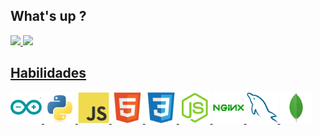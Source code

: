 ## What's up ? 

<div>
    <a href="https://github.com/otavioacb">
    <img height="180em" src="https://github-readme-stats.vercel.app/api?username=otavioacb&show_icons=true&theme=cobalt&include_all_commits=true&count_private=true"/>
    <img height="180em" src="https://github-readme-stats.vercel.app/api/top-langs/?username=otavioacb&layout=compact&langs_count=7&theme=cobalt"/>
</div>

## Habilidades

<div>
  <img height="50px" width="50px" src="https://github.com/devicons/devicon/blob/2ae2a900d2f041da66e950e4d48052658d850630/icons/arduino/arduino-original.svg"/>
  <img height="50px" width="50px" src="https://github.com/devicons/devicon/blob/2ae2a900d2f041da66e950e4d48052658d850630/icons/python/python-original.svg"/>
  <img height="50px" width="50px" src="https://github.com/devicons/devicon/blob/2ae2a900d2f041da66e950e4d48052658d850630/icons/javascript/javascript-original.svg"/>
  <img height="50px" width="50px" src="https://github.com/devicons/devicon/blob/2ae2a900d2f041da66e950e4d48052658d850630/icons/html5/html5-original.svg"/>
  <img height="50px" width="50px" src="https://github.com/devicons/devicon/blob/2ae2a900d2f041da66e950e4d48052658d850630/icons/css3/css3-original.svg"/>
  <img height="50px" width="50px" src="https://github.com/devicons/devicon/blob/2ae2a900d2f041da66e950e4d48052658d850630/icons/nodejs/nodejs-original.svg"/>
  <img height="50px" width="50px" src="https://github.com/devicons/devicon/blob/2ae2a900d2f041da66e950e4d48052658d850630/icons/nginx/nginx-original.svg"/>
  <img height="50px" width="50px" src="https://github.com/devicons/devicon/blob/2ae2a900d2f041da66e950e4d48052658d850630/icons/mysql/mysql-original.svg"/>
  <img height="50px" width="50px" src="https://github.com/devicons/devicon/blob/2ae2a900d2f041da66e950e4d48052658d850630/icons/mongodb/mongodb-original.svg"/>
</div>
